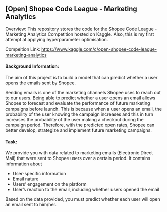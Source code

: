 ## [Open] Shopee Code League - Marketing Analytics

Overview: This repository stores the code for the Shopee Code League - Marketing Analytics Competition hosted on Kaggle. Also, this is my first attempt at applying hyperparameter optimisation.

Compeition Link: https://www.kaggle.com/c/open-shopee-code-league-marketing-analytics


#### Background Information:
The aim of this project is to build a model that can predict whether a user opens the emails sent by Shopee.

Sending emails is one of the marketing channels Shopee uses to reach out to our users. Being able to predict whether a user opens an email allows Shopee to forecast and evaluate the performance of future marketing campaigns before launch. This is because when a user opens an email, the probability of the user knowing the campaign increases and this in turn increases the probability of the user making a checkout during the campaign period. Therefore, with the predicted open rates, Shopee can better develop, strategize and implement future marketing campaigns.


#### Task:
We provide you with data related to marketing emails (Electronic Direct Mail) that were sent to Shopee users over a certain period. It contains information about

* User-specific information
* Email nature
* Users’ engagement on the platform
* User’s reaction to the email, including whether users opened the email

Based on the data provided, you must predict whether each user will open an email sent to him/her.
